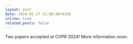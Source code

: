 ```yaml
---
layout: post
date: 2024-02-27 21:00:00+0100
inline: true
related_posts: false
---
```


Two papers accepted at CVPR 2024! More information soon.
